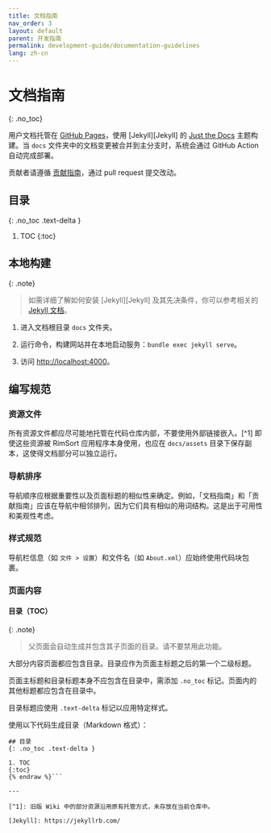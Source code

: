 ```yaml
---
title: 文档指南
nav_order: 3
layout: default
parent: 开发指南
permalink: development-guide/documentation-guidelines
lang: zh-cn
---
```


# 文档指南
{: .no_toc}

用户文档托管在 [GitHub Pages](https://pages.github.com/)，使用 [Jekyll][Jekyll] 的 [Just the Docs](https://github.com/just-the-docs/just-the-docs) 主题构建。当 `docs` 文件夹中的文档变更被合并到主分支时，系统会通过 GitHub Action 自动完成部署。

贡献者请遵循 [贡献指南](/development-guide/contributor-guidelines)，通过 pull request 提交改动。

## 目录
{: .no_toc .text-delta }

1. TOC
{:toc}

## 本地构建

{: .note}

> 如需详细了解如何安装 [Jekyll][Jekyll] 及其先决条件，你可以参考相关的 [Jekyll 文档](https://jekyllrb.com/docs/)。

1. 进入文档根目录 `docs` 文件夹。

2. 运行命令，构建网站并在本地启动服务：`bundle exec jekyll serve`。

3. 访问 [http://localhost:4000](http://localhost:4000)。

## 编写规范

### 资源文件

所有资源文件都应尽可能地托管在代码仓库内部，不要使用外部链接嵌入。[^1] 即使这些资源被 RimSort 应用程序本身使用，也应在 `docs/assets` 目录下保存副本，这使得文档部分可以独立运行。

### 导航排序

导航顺序应根据重要性以及页面标题的相似性来确定。例如，「文档指南」和「贡献指南」应该在导航中相邻排列，因为它们具有相似的用词结构。这是出于可用性和美观性考虑。

### 样式规范

导航栏信息（如 `文件 > 设置`）和文件名（如 `About.xml`）应始终使用代码块包裹。

### 页面内容

#### 目录（TOC）

{: .note}
> 父页面会自动生成并包含其子页面的目录。请不要禁用此功能。

大部分内容页面都应包含目录。目录应作为页面主标题之后的第一个二级标题。

页面主标题和目录标题本身不应包含在目录中，需添加 `.no_toc` 标记。页面内的其他标题都应包含在目录中。

目录标题应使用 `.text-delta` 标记以应用特定样式。

使用以下代码生成目录（Markdown 格式）：
```markdown{% raw %}
## 目录
{: .no_toc .text-delta }

1. TOC
{:toc}
{% endraw %}```

---

[^1]: 旧版 Wiki 中的部分资源沿用原有托管方式，未存放在当前仓库中。

[Jekyll]: https://jekyllrb.com/
